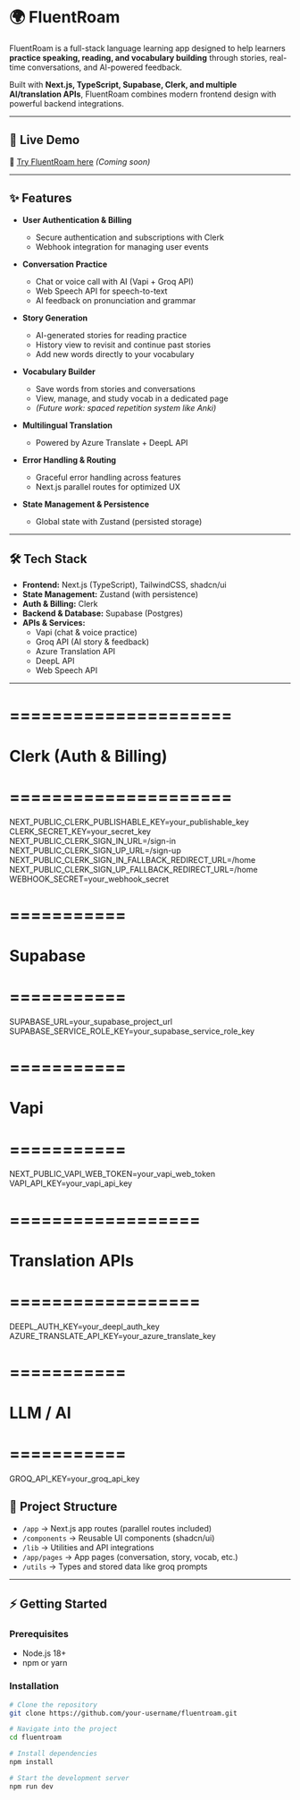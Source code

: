 # 🌍 FluentRoam

FluentRoam is a full-stack language learning app designed to help learners **practice speaking, reading, and vocabulary building** through stories, real-time conversations, and AI-powered feedback.

Built with **Next.js, TypeScript, Supabase, Clerk, and multiple AI/translation APIs**, FluentRoam combines modern frontend design with powerful backend integrations.

---

## 🚀 Live Demo

🔗 [Try FluentRoam here](https://your-deployment-link.com) _(Coming soon)_

---

## ✨ Features

- **User Authentication & Billing**
  - Secure authentication and subscriptions with Clerk
  - Webhook integration for managing user events

- **Conversation Practice**
  - Chat or voice call with AI (Vapi + Groq API)
  - Web Speech API for speech-to-text
  - AI feedback on pronunciation and grammar

- **Story Generation**
  - AI-generated stories for reading practice
  - History view to revisit and continue past stories
  - Add new words directly to your vocabulary

- **Vocabulary Builder**
  - Save words from stories and conversations
  - View, manage, and study vocab in a dedicated page
  - _(Future work: spaced repetition system like Anki)_

- **Multilingual Translation**
  - Powered by Azure Translate + DeepL API

- **Error Handling & Routing**
  - Graceful error handling across features
  - Next.js parallel routes for optimized UX

- **State Management & Persistence**
  - Global state with Zustand (persisted storage)

---

## 🛠️ Tech Stack

- **Frontend:** Next.js (TypeScript), TailwindCSS, shadcn/ui
- **State Management:** Zustand (with persistence)
- **Auth & Billing:** Clerk
- **Backend & Database:** Supabase (Postgres)
- **APIs & Services:**
  - Vapi (chat & voice practice)
  - Groq API (AI story & feedback)
  - Azure Translation API
  - DeepL API
  - Web Speech API

---

# =====================

# Clerk (Auth & Billing)

# =====================

NEXT_PUBLIC_CLERK_PUBLISHABLE_KEY=your_publishable_key
CLERK_SECRET_KEY=your_secret_key
NEXT_PUBLIC_CLERK_SIGN_IN_URL=/sign-in
NEXT_PUBLIC_CLERK_SIGN_UP_URL=/sign-up
NEXT_PUBLIC_CLERK_SIGN_IN_FALLBACK_REDIRECT_URL=/home
NEXT_PUBLIC_CLERK_SIGN_UP_FALLBACK_REDIRECT_URL=/home
WEBHOOK_SECRET=your_webhook_secret

# ===========

# Supabase

# ===========

SUPABASE_URL=your_supabase_project_url
SUPABASE_SERVICE_ROLE_KEY=your_supabase_service_role_key

# ===========

# Vapi

# ===========

NEXT_PUBLIC_VAPI_WEB_TOKEN=your_vapi_web_token
VAPI_API_KEY=your_vapi_api_key

# ==================

# Translation APIs

# ==================

DEEPL_AUTH_KEY=your_deepl_auth_key
AZURE_TRANSLATE_API_KEY=your_azure_translate_key

# ===========

# LLM / AI

# ===========

GROQ_API_KEY=your_groq_api_key

## 📂 Project Structure

- `/app` → Next.js app routes (parallel routes included)
- `/components` → Reusable UI components (shadcn/ui)
- `/lib` → Utilities and API integrations
- `/app/pages` → App pages (conversation, story, vocab, etc.)
- `/utils` → Types and stored data like groq prompts

---

## ⚡ Getting Started

### Prerequisites

- Node.js 18+
- npm or yarn

### Installation

```bash
# Clone the repository
git clone https://github.com/your-username/fluentroam.git

# Navigate into the project
cd fluentroam

# Install dependencies
npm install

# Start the development server
npm run dev
```
